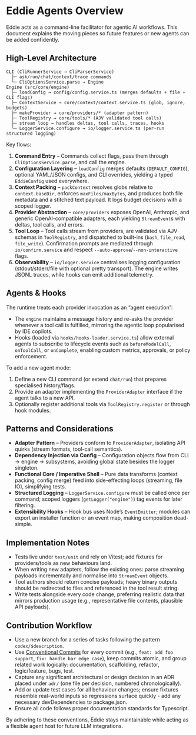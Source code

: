 # Eddie Agents Overview

Eddie acts as a command-line facilitator for agentic AI workflows. This document explains the moving pieces so future features or new agents can be added confidently.

## High-Level Architecture

```
CLI (CliRunnerService → CliParserService)
  ├─ ask/run/chat/context/trace commands
  └─ CliOptionsService.parse → Engine
Engine (src/core/engine)
  ├─ loadConfig → config/config.service.ts (merges defaults + file + CLI flags)
  ├─ ContextService → core/context/context.service.ts (glob, ignore, budgets)
  ├─ makeProvider → core/providers/* (adapter pattern)
  ├─ ToolRegistry → core/tools/* (AJV validated tool calls)
  ├─ stream loop → handles deltas, tool calls, traces, hooks
  └─ LoggerService.configure → io/logger.service.ts (per-run structured logging)
```

Key flows:

1. **Command Entry** – Commands collect flags, pass them through `CliOptionsService.parse`, and call the engine.
2. **Configuration Layering** – `loadConfig` merges defaults (`DEFAULT_CONFIG`), optional YAML/JSON configs, and CLI overrides, yielding a typed `EddieConfig` used everywhere.
3. **Context Packing** – `packContext` resolves globs relative to `context.baseDir`, enforces `maxFiles/maxBytes`, and produces both file metadata and a stitched text payload. It logs budget decisions with a scoped logger.
4. **Provider Abstraction** – `core/providers` exposes OpenAI, Anthropic, and generic OpenAI-compatible adapters, each yielding `StreamEvent`s with deltas, tool calls, and errors.
5. **Tool Loop** – Tool calls stream from providers, are validated via AJV schemas in `ToolRegistry`, and dispatched to built-ins (`bash`, `file_read`, `file_write`). Confirmation prompts are mediated through `io/confirm.service` and respect `--auto-approve`/`--non-interactive` flags.
6. **Observability** – `io/logger.service` centralises logging configuration (stdout/stderr/file with optional pretty transport). The engine writes JSONL traces, while hooks can emit additional telemetry.

## Agents & Hooks

The runtime treats each provider invocation as an “agent execution”:

- The `engine` maintains a message history and re-asks the provider whenever a tool call is fulfilled, mirroring the agentic loop popularised by IDE copilots.
- Hooks (loaded via `hooks/hooks-loader.service.ts`) allow external agents to subscribe to lifecycle events such as `beforeModelCall`, `onToolCall`, or `onComplete`, enabling custom metrics, approvals, or policy enforcement.

To add a new agent mode:

1. Define a new CLI command (or extend `chat/run`) that prepares specialised history/flags.
2. Provide an adapter implementing the `ProviderAdapter` interface if the agent talks to a new API.
3. Optionally register additional tools via `ToolRegistry.register` or through hook modules.

## Patterns and Considerations

- **Adapter Pattern** – Providers conform to `ProviderAdapter`, isolating API quirks (stream formats, tool-call semantics).
- **Dependency Injection via Config** – Configuration objects flow from CLI → engine → subsystems, avoiding global state besides the logger singleton.
- **Functional Core / Imperative Shell** – Pure data transforms (context packing, config merge) feed into side-effecting loops (streaming, file IO), simplifying tests.
- **Structured Logging** – `LoggerService.configure` must be called once per command; scoped loggers (`getLogger("engine")`) tag events for later filtering.
- **Extensibility Hooks** – Hook bus uses Node’s `EventEmitter`; modules can export an installer function or an event map, making composition dead-simple.

## Implementation Notes

- Tests live under `test/unit` and rely on Vitest; add fixtures for providers/tools as new behaviours land.
- When writing new adapters, follow the existing ones: parse streaming payloads incrementally and normalise into `StreamEvent` objects.
- Tool authors should return concise payloads; heavy binary outputs should be redirected to files and referenced in the tool result string.
- Write tests alongside every code change, preferring realistic data that mirrors production usage (e.g., representative file contents, plausible API payloads).

## Contribution Workflow

- Use a new branch for a series of tasks following the pattern `codex/$description`.
- Use [Conventional Commits](https://www.conventionalcommits.org/) for every commit (e.g., `feat: add foo support`, `fix: handle bar edge case`), keep commits atomic, and group related work logically: documentation, scaffolding, refactor, logic/feature, bugs, test.
- Capture any significant architectural or design decision in an ADR placed under `adr/` (one file per decision, numbered chronologically).
- Add or update test cases for all behaviour changes; ensure fixtures resemble real-world inputs so regressions surface quickly - add any necessary devDependencies to package.json.
- Ensure all code follows proper documentation standards for Typescript.

By adhering to these conventions, Eddie stays maintainable while acting as a flexible agent host for future LLM integrations.
